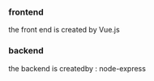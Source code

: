 ### frontend
the front end is created by Vue.js


### backend 
the backend is createdby : node-express